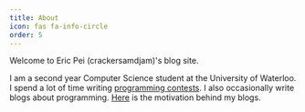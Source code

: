 ```yaml
---
title: About
icon: fas fa-info-circle
order: 5
---
```


Welcome to Eric Pei (crackersamdjam)'s blog site.

I am a second year Computer Science student at the University of Waterloo. I spend a lot of time writing [programming contests](https://ericpei.ca/posts/contest-history/). I also occasionally write blogs about programming. [Here](https://ericpei.ca/posts/what-is-this/) is the motivation behind my blogs.

